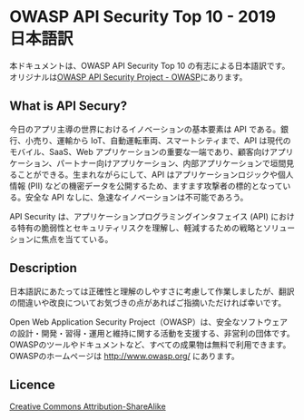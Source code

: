 # OWASP API Security Top 10 - 2019  日本語訳
本ドキュメントは、OWASP API Security Top 10 の有志による日本語訳です。
オリジナルは[OWASP API Security Project - OWASP](https://www.owasp.org/index.php/OWASP_API_Security_Project)にあります。

## What is API Secury?
今日のアプリ主導の世界におけるイノベーションの基本要素は API である。銀行、小売り、運輸から IoT、自動運転車両、スマートシティまで、API は現代のモバイル、SaaS、Web アプリケーションの重要な一端であり、顧客向けアプリケーション、パートナー向けアプリケーション、内部アプリケーションで垣間見ることができる。生まれながらにして、API はアプリケーションロジックや個人情報 (PII) などの機密データを公開するため、ますます攻撃者の標的となっている。安全な API なしに、急速なイノベーションは不可能であろう。

API Security は、アプリケーションプログラミングインタフェイス (API) における特有の脆弱性とセキュリティリスクを理解し、軽減するための戦略とソリューションに焦点を当てている。

## Description
日本語訳にあたっては正確性と理解のしやすさに考慮して作業しましたが、翻訳の間違いや改良についてお気づきの点があればご指摘いただければ幸いです。

Open Web Application Security Project（OWASP）は、安全なソフトウェアの設計・開発・習得・運用と維持に関する活動を支援する、非営利の団体です。
OWASPのツールやドキュメントなど、すべての成果物は無料で利用できます。
OWASPのホームページは http://www.owasp.org/ にあります。

## Licence
[Creative Commons Attribution-ShareAlike ](https://creativecommons.org/licenses/by-sa/3.0/)

